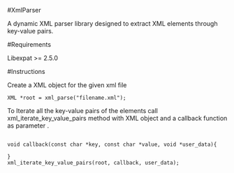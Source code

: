 #XmlParser

A dynamic XML parser library designed to extract XML elements through key-value pairs.

#Requirements

Libexpat >= 2.5.0

#Instructions

Create a XML object for the given xml file

```
XML *root = xml_parse("filename.xml");
```

To Iterate all the key-value pairs of the elements call xml_iterate_key_value_pairs method with XML object and a callback function as parameter .
```

void callback(const char *key, const char *value, void *user_data){
    
}
xml_iterate_key_value_pairs(root, callback, user_data);
```


